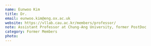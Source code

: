 ```yaml
---
name: Eunwoo Kim
title: Dr.
email: eunwoo.kim@eng.ox.ac.uk
website: https://vllab.cau.ac.kr/members/professor/
note: Assistant Professor at Chung-Ang University, former PostDoc
category: Former Members
photo: 
---
```

